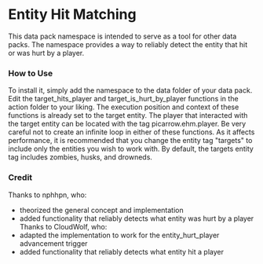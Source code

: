 # Entity Hit Matching
This data pack namespace is intended to serve as a tool for other data packs.
The namespace provides a way to reliably detect the entity that hit or was hurt by a player.

### How to Use
To install it, simply add the namespace to the data folder of your data pack.
Edit the target_hits_player and target_is_hurt_by_player functions in the action folder to your liking.
The execution position and context of these functions is already set to the target entity.
The player that interacted with the target entity can be located with the tag picarrow.ehm.player.
Be very careful not to create an infinite loop in either of these functions.
As it affects performance, it is recommended that you change the entity tag "targets" to include only the entities you wish to work with.
By default, the targets entity tag includes zombies, husks, and drowneds.

### Credit
Thanks to nphhpn, who:
 - theorized the general concept and implementation
 - added functionality that reliably detects what entity was hurt by a player
Thanks to CloudWolf, who:
 - adapted the implementation to work for the entity_hurt_player advancement trigger
 - added functionality that reliably detects what entity hit a player
